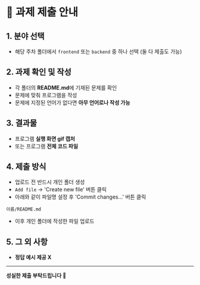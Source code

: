 # 📌 과제 제출 안내

## 1. 분야 선택
- 해당 주차 폴더에서 `frontend` 또는 `backend` 중 하나 선택 (둘 다 제출도 가능)

## 2. 과제 확인 및 작성
- 각 폴더의 **README.md**에 기재된 문제를 확인  
- 문제에 맞춰 프로그램을 작성
- 문제에 지정된 언어가 없다면 **아무 언어로나 작성 가능**

## 3. 결과물
- 프로그램 **실행 화면 gif 캡처**
- 또는 프로그램 **전체 코드 파일**

## 4. 제출 방식
- 업로드 전 반드시 개인 폴더 생성
- `Add file` -> 'Create new file' 버튼 클릭
- 아래와 같이 파일명 설정 후 'Commit changes...' 버튼 클릭
```
이름/README.md
```
- 이후 개인 폴더에 작성한 파일 업로드

## 5. 그 외 사항
- **정답 예시 제공 X**

---

**성실한 제출 부탁드립니다 🙌**

